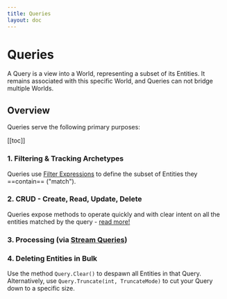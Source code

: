```yaml
---
title: Queries
layout: doc
---
```


# Queries

A Query is a view into a World, representing a subset of its Entities. It remains associated with this specific World, and Queries can not bridge multiple Worlds.

## Overview
Queries serve the following primary purposes:

[[toc]]


### 1. Filtering & Tracking Archetypes
Queries use [Filter Expressions](FilterExpressions.md) to define the subset of Entities they ==contain== ("match").



### 2. CRUD - Create, Read, Update, Delete
Queries expose methods to operate quickly and with clear intent on all the entities matched by the query - [read more!](CRUD.md)

### 3. Processing (via [Stream Queries](Query.1-5.md))


### 4. Deleting Entities in Bulk
Use the method `Query.Clear()` to despawn all Entities in that Query.
Alternatively, use `Query.Truncate(int, TruncateMode)` to cut your Query down to a specific size.

